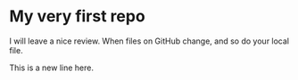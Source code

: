 # My very first repo
I will leave a nice review. When files on GitHub change, and so do your local file. 

This is a new line here.

